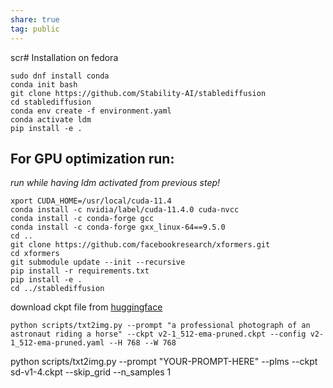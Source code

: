 ```yaml
---  
share: true  
tag: public  
---  
```

scr# Installation on fedora  
```  
sudo dnf install conda  
conda init bash  
git clone https://github.com/Stability-AI/stablediffusion  
cd stablediffusion  
conda env create -f environment.yaml  
conda activate ldm      
pip install -e .  
```  
  
## For GPU optimization run:  
*run while having ldm activated from previous step!*  
```  
xport CUDA_HOME=/usr/local/cuda-11.4  
conda install -c nvidia/label/cuda-11.4.0 cuda-nvcc  
conda install -c conda-forge gcc  
conda install -c conda-forge gxx_linux-64==9.5.0  
cd ..  
git clone https://github.com/facebookresearch/xformers.git  
cd xformers  
git submodule update --init --recursive  
pip install -r requirements.txt  
pip install -e .  
cd ../stablediffusion  
```  
  
download ckpt file from  [huggingface](https://huggingface.co/stabilityai/stable-diffusion-2-1)  
  
  
```  
python scripts/txt2img.py --prompt "a professional photograph of an astronaut riding a horse" --ckpt v2-1_512-ema-pruned.ckpt --config v2-1_512-ema-pruned.yaml --H 768 --W 768   
```  
  
python scripts/txt2img.py --prompt "YOUR-PROMPT-HERE" --plms --ckpt sd-v1-4.ckpt --skip_grid --n_samples 1  
